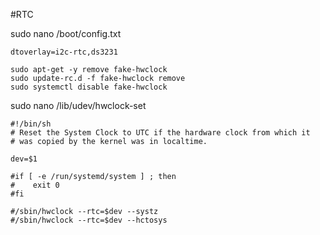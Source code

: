 #RTC

sudo nano /boot/config.txt
```
dtoverlay=i2c-rtc,ds3231
```

```
sudo apt-get -y remove fake-hwclock
sudo update-rc.d -f fake-hwclock remove
sudo systemctl disable fake-hwclock
```

sudo nano /lib/udev/hwclock-set 
```
#!/bin/sh
# Reset the System Clock to UTC if the hardware clock from which it
# was copied by the kernel was in localtime.

dev=$1

#if [ -e /run/systemd/system ] ; then
#    exit 0
#fi

#/sbin/hwclock --rtc=$dev --systz
#/sbin/hwclock --rtc=$dev --hctosys
```
